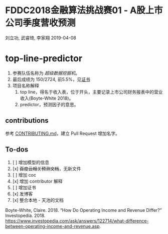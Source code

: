 FDDC2018金融算法挑战赛01 - A股上市公司季度营收预测
================
刘立功, 武睿琦, 李家翔
2019-04-08

<!-- README.md is generated from README.Rmd. Please edit that file -->

# top-line-predictor

1.  参赛队伍名称为 *超级数据挖掘机*。
2.  最后成绩为 150/2724, 前5.5%，见[证书](refs/certificate.pdf)
3.  项目名称解释
    1.  top line，得名于收入表，位于开头，主要记录上市公司财务报表中的营业收入(Boyte-White 2018)。
    2.  predictor，预测因子的意思。

## contributions

参考 [CONTRIBUTING.md](.github/CONTRIBUTING.md)，建立 Pull Request 增加名字。

## To-dos

1.  [ ] 增加模型的信息
2.  [x] ~~百度云相关预测文档~~，无新文件
3.  [ ] 增加 coc
4.  [x] 增加 contributor 解释
5.  [ ] 增加证书
6.  [x] 发博客
7.  [x] 整合本地 - 天池的文档

<div id="refs" class="references">

<div id="ref-White2018">

Boyte-White, Claire. 2018. “How Do Operating Income and Revenue Differ?”
Investopedia. 2018.
<https://www.investopedia.com/ask/answers/122714/what-difference-between-operating-income-and-revenue.asp>.

</div>

</div>
